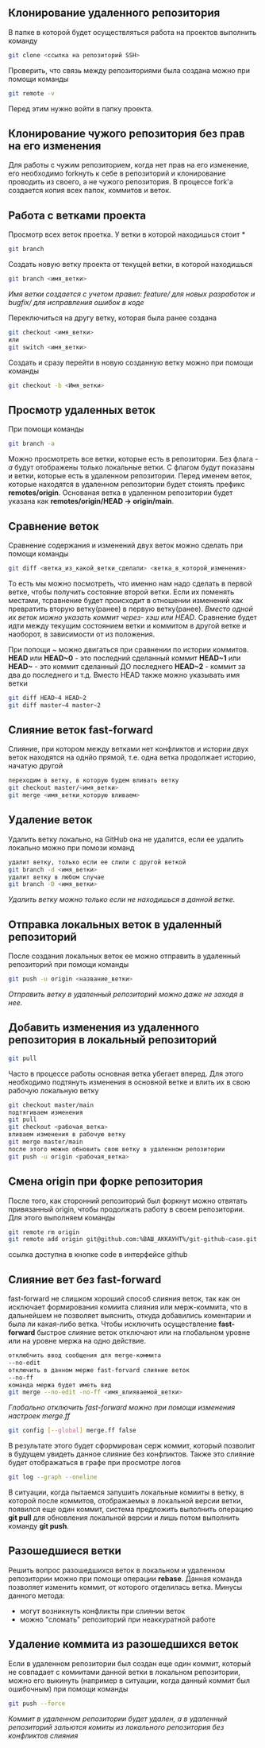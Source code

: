 Клонирование удаленного репозитория
---
В папке в которой будет осуществляться работа на проектов выполнить команду
```bash
git clone <ссылка на репозиторий SSH>
```

Проверить, что связь между репозиториями была создана можно при помощи команды
```bash
git remote -v
```
Перед этим нужно войти в папку проекта.

Клонирование чужого репозитория без прав на его изменения
---
Для работы с чужим репозиторием, когда нет прав на его изменение, его необходимо forkнуть
к себе в репозиторий и клонирование проводить из своего, а не чужого репозитория.
В процессе fork'а создается копия всех папок, коммитов и веток.

Работа с ветками проекта
---
Просмотр всех веток проетка. У ветки в которой находишься стоит *
```bash
git branch
```

Создать новую ветку проекта от текущей ветки, в которой находишься
```bash
git branch <имя_ветки>
```
_Имя ветки создается с учетом правил: feature/<name> для новых разработок и
bugfix/<name> для исправления ошибок в коде_

Переключиться на другу ветку, которая была ранее создана
```bash
git checkout <имя_ветки>
или
git switch <имя_ветки>
```
Создать и сразу перейти в новую созданную ветку можно при помощи команды
```bash
git checkout -b <Имя_ветки>
```

Просмотр удаленных веток
---
При помощи команды 
```bash
git branch -a
```
Можно просмотреть все ветки, которые есть в репозитории. Без флага _-a_ будут
отображены только локальные ветки. С флагом будут показаны и ветки, которые
есть в удаленном репозитории.
Перед именем веток, которые находятся в удаленном репозитории будет стоиять
префикс **remotes/origin**. Основаная ветка в удаленном репозитории будет
указана как **remotes/origin/HEAD -> origin/main**.

Сравнение веток
---
Сравнение содержания и изменений двух веток можно сделать при помощи команды
```bash
git diff <ветка_из_какой_ветки_сделали> <ветка_в_которой_изменения>
```
То есть мы можно посмотреть, что именно нам надо сделать в первой ветке, чтобы
получить состояние второй ветки. Если их поменять местами, тсравнение будет происходит
в отношении изменений как превратить вторую ветку(ранее) в первую ветку(ранее).
_Вместо одной их веток можно указать коммит через- хэш или HEAD_. Сравнение будет идти
между текущим состоянием ветки и коммитом в другой ветке и наоборот, в зависимости от из
положения.

При попощи ~ можно двигаться при сравнении по истории коммитов.
**HEAD** или **HEAD~0** - это последний сделанный коммит
**HEAD~1** или **HEAD~** - это коммит сделанный ДО последнего
**HEAD~2** - коммит за два до последнего и т.д.
Вместо HEAD также можно указывать имя ветки
```bash
git diff HEAD~4 HEAD~2
git diff master~4 master~2
```

Слияние веток fast-forward
---
Слияние, при котором между ветками нет конфликтов и истории двух веток находятся на однйо прямой, т.е. одна
ветка продолжает историю, начатую другой
```bash
переходим в ветку, в которую будем вливать ветку
git checkout master/<имя_ветки>
git merge <имя_ветки_которую вливаем>
```

Удаление веток
---
Удалить ветку локально, на GitHub она не удалится, если ее удалить локально можно при помози команд
```bash
удалит ветку, только если ее слили с другой веткой
git branch -d <имя_ветки>
удалит ветку в любом случае
git branch -D <имя_ветки>
```
_Удалить ветку можно только если не находишься в данной ветке._

Отправка локальных веток в удаленный репозиторий
---
После создания локальных веток ее можно отправить в удаленный репозиторий при помощи команды
```bash
git push -u origin <название_ветки>
```
_Отправить ветку в удаленный репозиторий можно даже не заходя в нее._

Добавить изменения из удаленного репозитория в локальный репозиторий
---
```bash
git pull
```
Часто в процессе работы основная ветка убегает вперед. Для этого необходимо подтянуть изменения в основной ветке
и влить их в свою рабочую локальную ветку
```bash
git checkout master/main
подтягиваем изменения
git pull
git checkout <рабочая_ветка>
вливаем изменения в рабочую ветку
git merge master/main
после этого можно обновить свою ветку в удаленном репозитории
git push -u origin <рабочая_ветка>
```

Смена origin при форке репозитория
---
После того, как сторонний репозиторий был форкнут можно отвятать привязанный origin, чтобы продолжать работу в
своем репозитории. Для этого выполняем команды
```bash
git remote rm origin
git remote add origin git@github.com:%ВАШ_АККАУНТ%/git-github-case.git
```
ссылка доступна в кнопке code в интерфейсе github

Слияние вет без fast-forward
---
fast-forward не слишком хороший способ слияния веток, так как он исключает формирования комиита слияния или мерж-коммита, что в дальнейшем не позволяет выяснить, откуда добавились коментарии и была ли какая-либо ветка.
Чтобы исключить осуществление **fast-forward** быстрое слияние веток отключают или на глобальном уровне или на уровне мержа на одно действие.
```bash
отклюбчить ввод сообщения для merge-коммита
--no-edit
отключить в данном мерже fast-forvard слияние веток
--no-ff
команда мержа будет иметь вид
git merge --no-edit -no-ff <имя_влияваемой_ветки>
```
_Глобально отключить fast-forward можно при помощи изменения настроек merge.ff_
```bash
git config [--global] merge.ff false
```

В результате этого будет сформирован серж коммит, который позволит в будущем увидеть данное слияние без конфликтов. Также это слияние будет отображаться в графе при просмотре логов
```bash
git log --graph --oneline
```

В ситуации, когда пытаемся запушить локальные комииты в ветку, в которой после коммитов, отображаемых в локальной версии ветки, появился еще один коммит, система предложить выполнить операцию **git pull** для обновления локальной версии и лишь потом выполнить команду **git push**.

Разошедшиеся ветки
---
Решить вопрос разошедшихся веток в локальном и удаленном репозитории можно при помощи операции **rebase**. Данная команда позволяет изменить коммит, от которого отделилась ветка. 
Минусы данного метода:
- могут возникнуть конфликты при слиянии веток
- можно "сломать" репозиторий при неаккуратной работе

Удаление коммита из разошедшихся веток
---
Если в удаленном репозитории был создан еще один коммит, который не совпадает с комиитами данной ветки в локальном репозитории, можно его выкинуть (например в ситуации, когда данный коммит был ошибочным) при помощи команды
```bash
git push --force
```
_Коммит в удаленном репозитории будет удален, а в удаленный репозиторий зальются комиты из локального репозитория без конфликтов слияния_
